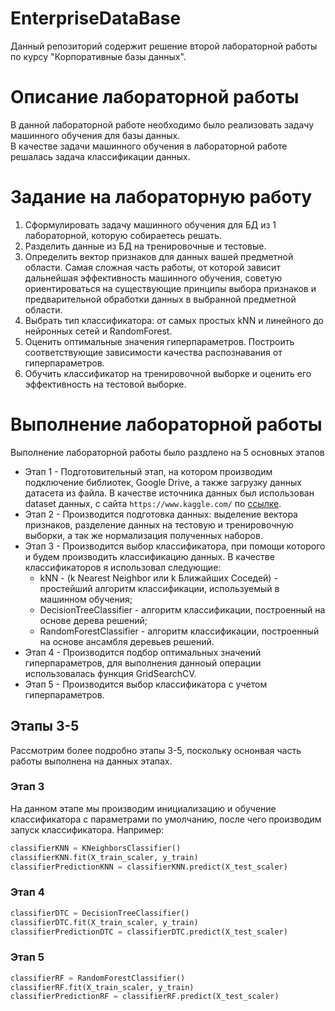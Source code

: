 # EnterpriseDataBase

Данный репозиторий содержит решение второй лабораторной работы по курсу "Корпоративные базы данных".


# Описание лабораторной работы

В данной лабораторной работе необходимо было реализовать задачу машинного обучения для базы данных.<br>В качестве задачи машинного обучения в лабораторной работе решалась задача классификации данных.

# Задание на лабораторную работу

1. Сформулировать задачу машинного обучения для БД из 1 лабораторной, которую собираетесь решать.
2. Разделить данные из БД на тренировочные и тестовые.
3. Определить вектор признаков для данных вашей предметной области. Самая сложная часть работы, от которой зависит дальнейшая эффективность машинного обучения, советую ориентироваться на существующие принципы выбора признаков и предварительной обработки данных в выбранной предметной области.
4. Выбрать тип классификатора: от самых простых kNN и линейного до нейронных сетей и RandomForest.
5. Оценить оптимальные значения гиперпараметров. Построить соответствующие зависимости качества распознавания от гиперпараметров.
6. Обучить классификатор на тренировочной выборке и оценить его эффективность на тестовой выборке.

# Выполнение лабораторной работы
Выполнение лабораторной работы было раздлено на 5 основных этапов
* Этап 1 - Подготовительный этап, на котором производим подключение библиотек, Google Drive, а также загрузку данных датасета из файла.
    В качестве источника данных был использован dataset данных, с сайта  `https://www.kaggle.com/` по [ссылке](https://www.kaggle.com/datasets/pritsheta/diabetes-dataset).
* Этап 2 - Производится подготовка данных: выделение вектора признаков, разделение данных на тестовую и тренировочную выборки, а так же нормализация полученных наборов.
* Этап 3 - Производится выбор классификатора, при помощи которого и будем производить классификацию данных. В качестве классификаторов я использовал следующие:
    + kNN - (k Nearest Neighbor или k Ближайших Соседей) - простейший алгоритм классификации, используемый в машинном обучения;
    + DecisionTreeClassifier - алгоритм классификации, построенный на основе дерева решений;
    + RandomForestClassifier - алгоритм классификации, построенный на основе ансамбля деревьев решений.
* Этап 4 - Производится подбор оптимальных значений гиперпараметров, для выполнения данноый операции использовалась функция GridSearchCV.
* Этап 5 - Производится выбор классификатора с учетом гиперпараметров.

## Этапы 3-5
Рассмотрим более подробно этапы 3-5, поскольку оснонвая часть работы выполнена на данных этапах.
### Этап 3
На данном этапе мы производим инициализацию и обучение классификатора с параметрами по умолчанию, после чего производим запуск классификатора. Например: 
```python
classifierKNN = KNeighborsClassifier()
classifierKNN.fit(X_train_scaler, y_train)
classifierPredictionKNN = classifierKNN.predict(X_test_scaler)
```
### Этап 4
```python
classifierDTC = DecisionTreeClassifier()
classifierDTC.fit(X_train_scaler, y_train)
classifierPredictionDTC = classifierDTC.predict(X_test_scaler)
```
### Этап 5

```python
classifierRF = RandomForestClassifier()
classifierRF.fit(X_train_scaler, y_train)
classifierPredictionRF = classifierRF.predict(X_test_scaler)
```
